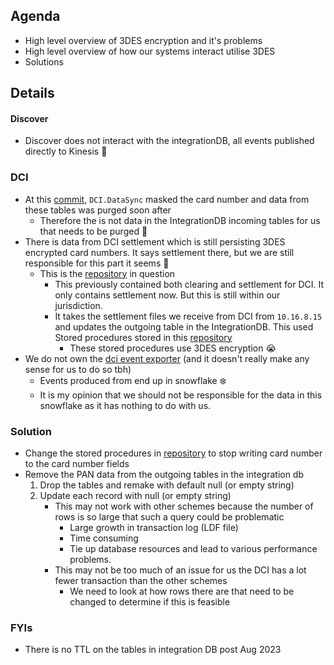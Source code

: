 
## Agenda
- High level overview of 3DES encryption and it's problems
- High level overview of how our systems interact utilise 3DES
- Solutions

## Details
#### Discover
- Discover does not interact with the integrationDB, all events published directly to Kinesis 🥳

### DCI
- At this [commit](https://github.com/cko-card-processing/dci-clearing/commit/974000190e27f27935dd0352d4797167a079b72a), `DCI.DataSync` masked the card number and data from these tables was purged soon after
	- Therefore the is not data in the IntegrationDB incoming tables for us that needs to be purged 🥳
- There is data from DCI settlement which is still persisting 3DES encrypted card numbers. It says settlement there, but we are still responsible for this part it seems 🫠
	- This is the [repository](https://github.com/cko-card-processing/checkout-acquiring-clearing)  in question
		- This previously contained both clearing and settlement for DCI. It only contains settlement now. But this is still within our jurisdiction.
		- It takes the settlement files we receive from DCI from `10.16.8.15`  and updates the outgoing table in the IntegrationDB. This used Stored procedures stored in this [repository](https://github.com/cko-card-processing/checkout-tpp-db/tree/develop/TPP/INTEGRATION/dci) 
			- These stored procedures use 3DES encryption 😭
- We do not own the [dci event exporter](https://github.com/cko-card-processing/dci-clearing-event-exporter) (and it doesn't really make any sense for us to do so tbh)
	- Events produced from end up in snowflake ❄️ 
	- It is my opinion that we should not be responsible for the data in this snowflake as it has nothing to do with us.

### Solution
- Change the stored procedures in [repository](https://github.com/cko-card-processing/checkout-tpp-db/tree/develop/TPP/INTEGRATION/dci) to stop writing card number to the card number fields
- Remove the PAN data from the outgoing tables in the integration db
	1. Drop the tables and remake with default null (or empty string)
	2. Update each record with null (or empty string)
		- This may not work with other schemes because the number of rows is so large that such a query could be problematic
			- Large growth in transaction log (LDF file)
			- Time consuming
			- Tie up database resources and lead to various performance problems.
		- This may not be too much of an issue for us the DCI has a lot fewer transaction than the other schemes
			- We need to look at how rows there are that need to be changed to determine if this is feasible
### FYIs
- There is no TTL on the tables in integration DB post Aug 2023
	


